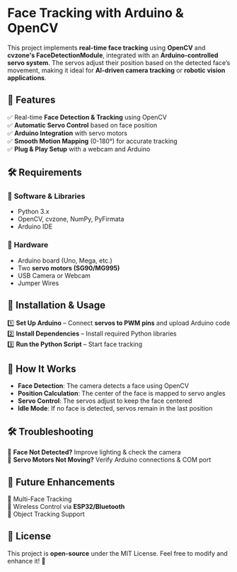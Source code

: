 # **Face Tracking with Arduino & OpenCV**  

This project implements **real-time face tracking** using **OpenCV** and **cvzone's FaceDetectionModule**, integrated with an **Arduino-controlled servo system**. The servos adjust their position based on the detected face’s movement, making it ideal for **AI-driven camera tracking** or **robotic vision applications**.  

## **🚀 Features**  
✅ Real-time **Face Detection & Tracking** using OpenCV  
✅ **Automatic Servo Control** based on face position  
✅ **Arduino Integration** with servo motors  
✅ **Smooth Motion Mapping** (0-180°) for accurate tracking  
✅ **Plug & Play Setup** with a webcam and Arduino  

## **🛠 Requirements**  
### 🔹 **Software & Libraries**  
- Python 3.x  
- OpenCV, cvzone, NumPy, PyFirmata  
- Arduino IDE  

### 🔹 **Hardware**  
- Arduino board (Uno, Mega, etc.)  
- Two **servo motors (SG90/MG995)**  
- USB Camera or Webcam  
- Jumper Wires  

## **📜 Installation & Usage**  
1️⃣ **Set Up Arduino** – Connect **servos to PWM pins** and upload Arduino code  
2️⃣ **Install Dependencies** – Install required Python libraries  
3️⃣ **Run the Python Script** – Start face tracking  

## **🎯 How It Works**  
- **Face Detection**: The camera detects a face using OpenCV  
- **Position Calculation**: The center of the face is mapped to servo angles  
- **Servo Control**: The servos adjust to keep the face centered  
- **Idle Mode**: If no face is detected, servos remain in the last position   

## **🛠 Troubleshooting**  
🔴 **Face Not Detected?** Improve lighting & check the camera  
🔴 **Servo Motors Not Moving?** Verify Arduino connections & COM port  

## **📌 Future Enhancements**  
🚀 Multi-Face Tracking  
📡 Wireless Control via **ESP32/Bluetooth**  
🎯 Object Tracking Support  

## **📜 License**  
This project is **open-source** under the MIT License. Feel free to modify and enhance it! 🚀
